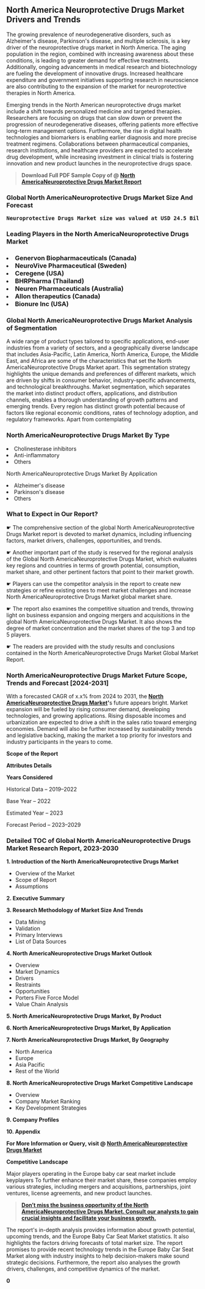 <p><h2>North America Neuroprotective Drugs Market Drivers and Trends</h2><p>The growing prevalence of neurodegenerative disorders, such as Alzheimer's disease, Parkinson's disease, and multiple sclerosis, is a key driver of the neuroprotective drugs market in North America. The aging population in the region, combined with increasing awareness about these conditions, is leading to greater demand for effective treatments. Additionally, ongoing advancements in medical research and biotechnology are fueling the development of innovative drugs. Increased healthcare expenditure and government initiatives supporting research in neuroscience are also contributing to the expansion of the market for neuroprotective therapies in North America.</p><p>Emerging trends in the North American neuroprotective drugs market include a shift towards personalized medicine and targeted therapies. Researchers are focusing on drugs that can slow down or prevent the progression of neurodegenerative diseases, offering patients more effective long-term management options. Furthermore, the rise in digital health technologies and biomarkers is enabling earlier diagnosis and more precise treatment regimens. Collaborations between pharmaceutical companies, research institutions, and healthcare providers are expected to accelerate drug development, while increasing investment in clinical trials is fostering innovation and new product launches in the neuroprotective drugs space.</p></p><blockquote id="" class=""><strong>Download Full PDF Sample Copy of @&nbsp;<a href="https://www.verifiedmarketreports.com/download-sample/?rid=862692&utm_source=GitHub-Jan&utm_medium=260" target="_blank">North AmericaNeuroprotective Drugs Market Report</a>&nbsp;&nbsp;</strong></blockquote><h3 id="" class=""><strong>Global&nbsp;North AmericaNeuroprotective Drugs Market Size And Forecast</strong></h3><pre class="reader-text-block__code-block"><strong>Neuroprotective Drugs Market size was valued at USD 24.5 Billion in 2022 and is projected to reach USD 40.1 Billion by 2030, growing at a CAGR of 6.5% from 2024 to 2030.</strong></pre><h3 id="" class="">Leading Players in the&nbsp;North AmericaNeuroprotective Drugs Market</h3><h3 class=""></Li><Li>Genervon Biopharmaceuticals (Canada)</Li><Li> NeuroVive Pharmaceutical (Sweden)</Li><Li> Ceregene (USA)</Li><Li> BHRPharma (Thailand)</Li><Li> Neuren Pharmaceuticals (Australia)</Li><Li> Allon therapeutics (Canada)</Li><Li> Bionure Inc (USA)</h3><h3 id="" class="">Global&nbsp;North AmericaNeuroprotective Drugs Market Analysis of Segmentation</h3><p id="" class="">A wide range of product types tailored to specific applications, end-user industries from a variety of sectors, and a geographically diverse landscape that includes Asia-Pacific, Latin America, North America, Europe, the Middle East, and Africa are some of the characteristics that set the North AmericaNeuroprotective Drugs Market apart. This segmentation strategy highlights the unique demands and preferences of different markets, which are driven by shifts in consumer behavior, industry-specific advancements, and technological breakthroughs. Market segmentation, which separates the market into distinct product offers, applications, and distribution channels, enables a thorough understanding of growth patterns and emerging trends. Every region has distinct growth potential because of factors like regional economic conditions, rates of technology adoption, and regulatory frameworks. Apart from contemplating</p><h3 id="" class="">North AmericaNeuroprotective Drugs Market&nbsp;By Type</h3><p></Li><Li>Cholinesterase inhibitors</Li><Li> Anti-inflammatory</Li><Li> Others</p><div class="" data-test-id=""><p>North AmericaNeuroprotective Drugs Market&nbsp;By Application</p></div><p class=""></Li><Li>Alzheimer's disease</Li><Li> Parkinson's disease</Li><Li> Others</p><div class="" data-test-id=""><h3><span class="">What to Expect in Our Report?</span></h3></div><div class="" data-test-id=""><p><span class="">☛ The comprehensive section of the global North AmericaNeuroprotective Drugs Market report is devoted to market dynamics, including influencing factors, market drivers, challenges, opportunities, and trends.</span></p></div><div class="" data-test-id=""><p><span class="">☛ Another important part of the study is reserved for the regional analysis of the Global North AmericaNeuroprotective Drugs Market, which evaluates key regions and countries in terms of growth potential, consumption, market share, and other pertinent factors that point to their market growth.</span></p></div><div class="" data-test-id=""><p><span class="">☛ Players can use the competitor analysis in the report to create new strategies or refine existing ones to meet market challenges and increase North AmericaNeuroprotective Drugs Market global market share.</span></p></div><div class="" data-test-id=""><p><span class="">☛ The report also examines the competitive situation and trends, throwing light on business expansion and ongoing mergers and acquisitions in the global North AmericaNeuroprotective Drugs Market. It also shows the degree of market concentration and the market shares of the top 3 and top 5 players.</span></p></div><div class="" data-test-id=""><p><span class="">☛ The readers are provided with the study results and conclusions contained in the North AmericaNeuroprotective Drugs Market Global Market Report.</span></p></div><div class="" data-test-id=""><h3><span class="">North AmericaNeuroprotective Drugs Market Future Scope, Trends and Forecast [2024-2031]</span></h3></div><div class="" data-test-id=""><p><span class="">With a forecasted CAGR of x.x% from 2024 to 2031, the <strong><a href="https://www.verifiedmarketreports.com/download-sample/?rid=862692&utm_source=GitHub-Jan&utm_medium=260" target="_blank">North AmericaNeuroprotective Drugs Market</a>'</strong>s future appears bright. Market expansion will be fueled by rising consumer demand, developing technologies, and growing applications. Rising disposable incomes and urbanization are expected to drive a shift in the sales ratio toward emerging economies. Demand will also be further increased by sustainability trends and legislative backing, making the market a top priority for investors and industry participants in the years to come.</span></p><p id="ember66" class="ember-view reader-text-block__paragraph"><strong>Scope of the Report</strong></p><p id="ember67" class="ember-view reader-text-block__paragraph"><strong>Attributes Details</strong></p><p id="ember68" class="ember-view reader-text-block__paragraph"><strong>Years Considered</strong></p><p id="ember69" class="ember-view reader-text-block__paragraph">Historical Data &ndash; 2019&ndash;2022</p><p id="ember70" class="ember-view reader-text-block__paragraph">Base Year &ndash; 2022</p><p id="ember71" class="ember-view reader-text-block__paragraph">Estimated Year &ndash; 2023</p><p id="ember72" class="ember-view reader-text-block__paragraph">Forecast Period &ndash; 2023&ndash;2029</p></div><h3 id="" class="">Detailed TOC of Global North AmericaNeuroprotective Drugs Market Research Report, 2023-2030</h3><p id="" class=""><strong>1. Introduction of the North AmericaNeuroprotective Drugs Market</strong></p><ul><li>Overview of the Market</li><li>Scope of Report</li><li>Assumptions</li></ul><p id="" class=""><strong>2. Executive Summary</strong></p><p id="" class=""><strong>3. Research Methodology of Market Size And Trends</strong></p><ul><li>Data Mining</li><li>Validation</li><li>Primary Interviews</li><li>List of Data Sources</li></ul><p id="" class=""><strong>4. North AmericaNeuroprotective Drugs Market Outlook</strong></p><ul><li>Overview</li><li>Market Dynamics</li><li>Drivers</li><li>Restraints</li><li>Opportunities</li><li>Porters Five Force Model</li><li>Value Chain Analysis</li></ul><p id="" class=""><strong>5. North AmericaNeuroprotective Drugs Market, By Product</strong></p><p id="" class=""><strong>6. North AmericaNeuroprotective Drugs Market, By Application</strong></p><p id="" class=""><strong>7. North AmericaNeuroprotective Drugs Market, By Geography</strong></p><ul><li>North America</li><li>Europe</li><li>Asia Pacific</li><li>Rest of the World</li></ul><p id="" class=""><strong>8. North AmericaNeuroprotective Drugs Market Competitive Landscape</strong></p><ul><li>Overview</li><li>Company Market Ranking</li><li>Key Development Strategies</li></ul><p id="" class=""><strong>9. Company Profiles</strong></p><p id="" class=""><strong>10. Appendix</strong></p><p><strong>For More Information or Query, visit&nbsp;@ <a href="https://www.verifiedmarketreports.com/product/neuroprotective-drugs-market/" target="_blank">North AmericaNeuroprotective Drugs Market</a></strong></p><p id="ember61" class="ember-view reader-text-block__paragraph"><strong>Competitive Landscape</strong></p><p id="ember62" class="ember-view reader-text-block__paragraph">Major players operating in the Europe baby car seat market include keyplayers To further enhance their market share, these companies employ various strategies, including mergers and acquisitions, partnerships, joint ventures, license agreements, and new product launches.</p><blockquote id="ember63" class="ember-view reader-text-block__blockquote"><strong><a href="https://www.verifiedmarketreports.com/download-sample/?rid=862692&utm_source=GitHub-Jan&utm_medium=260" target="_blank">Don&rsquo;t miss the business opportunity of the North AmericaNeuroprotective Drugs Market. Consult our analysts to gain crucial insights and facilitate your business growth.</a></strong></blockquote><p id="ember64" class="ember-view reader-text-block__paragraph">The report's in-depth analysis provides information about growth potential, upcoming trends, and the Europe Baby Car Seat Market statistics. It also highlights the factors driving forecasts of total market size. The report promises to provide recent technology trends in the Europe Baby Car Seat Market along with industry insights to help decision-makers make sound strategic decisions. Furthermore, the report also analyses the growth drivers, challenges, and competitive dynamics of the market.</p><p class="ember-view reader-text-block__paragraph"><strong>0</strong></p>
